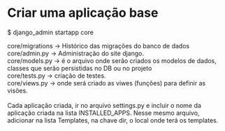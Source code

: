 # Criar uma aplicação base

$ django_admin startapp core

core/migrations -> Histórico das migrações do banco de dados</br>
core/admin.py -> Administração do site django.</br>
core/models.py -> é o arquivo onde serão criados os modelos de dados, classes que serão persistidas no DB ou no projeto</br>
core/tests.py -> criação de testes.</br>
core/views.py -> onde será criado as viwes (funções) para definir as visões.</br>
</br>
Cada aplicação criada, ir no arquivo settings.py e incluir o nome da aplicação criada na lista
INSTALLED_APPS. Nesse mesmo arquivo, adicionar na lista Templates, na chave dir, o local onde terá os templates.

